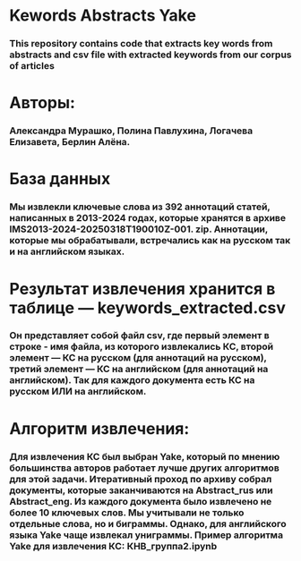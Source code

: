 # Kewords Abstracts Yake
### This repository contains code that extracts key words from abstracts and csv file with extracted keywords from our corpus of articles

 # Авторы:
 ###  Александра Мурашко, Полина Павлухина, Логачева Елизавета, Берлин Алёна. 

# База данных
### Мы извлекли ключевые слова из 392 аннотаций статей, написанных в 2013-2024 годах, которые хранятся в архиве IMS2013-2024-20250318T190010Z-001. zip. Аннотации, которые мы обрабатывали, встречались как на русском так и на английском языках. 

# Результат извлечения хранится в таблице — keywords_extracted.csv
### Он представляет собой файл csv, где первый элемент в строке - имя файла, из которого извлекались КС, второй элемент — КС на русском (для аннотаций на русском), третий элемент — КС на английском (для аннотаций на английском). Так для каждого документа есть КС на русском ИЛИ на английском. 

# Алгоритм извлечения: 
### Для извлечения КС был выбран Yake, который по мнению большинства авторов работает лучше других алгоритмов для этой задачи. Итеративный проход по архиву собрал документы, которые заканчиваются на Abstract_rus или Abstract_eng. Из каждого документа было извлечено не более 10 ключевых слов. Мы учитывали не только отдельные слова, но и биграммы. Однако, для английского языка Yake чаще извлекал униграммы.  Пример алгоритма Yake для извлечения КС: КНВ_группа2.ipynb
